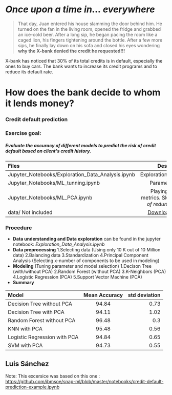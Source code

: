 # _Once upon a time in... everywhere_
> That day, Juan entered his house slamming the door behind him. 
> He turned on the fan in the living room, opened the fridge and grabbed an ice-cold beer. 
> After a long sip, he began pacing the room like a caged lion, 
> his fingers tightening around the bottle. After a few more sips, 
> he finally lay down on his sofa and closed his eyes wondering **why the X-bank denied 
> the credit he requested!!!** 

X-bank has noticed that 30% of its total credits is in default, especially the ones to buy cars. The bank wants to increase its credit programs and to reduce its default rate.

# **How does the bank decide to whom it lends money?**

### Credit default prediction

### Exercise goal: 
##### Evaluate the accuracy of different models to predict the risk of credit default based on client's credit history.


| Files                          | Description | 
| :---                           |    :----:     | 
|Jupyter_Notebooks/Exploration_Data_Analysis.ipynb | Exploration_Data_Analysis | 
|Jupyter_Notebooks/ML_tunning.ipynb                | Parameter tunning        | 
|Jupyter_Notebooks/ML_PCA.ipynb                    | Playing with more metrics. Skippable _— alot of redundant code—_ |
|data/ Not included                    | [Download data here](https://raw.githubusercontent.com/ibmsoe/snap-ml/master/notebooks/credit-default-prediction-example.ipynb) | 



### Procedure
- **Data understanding and Data exploration** can be found in the jupyter notebook: *Exploration_Data_Analysis.ipynb*
- **Data preprocessing** 
1.Selecting data (Using only 10 K out of 10 Million data)
2.Balancing data
3.Standardization
4.Principal Component Analysis (Selecting x-number of components to be used in modeling)
- **Modeling** (Tuning parameter and model selection)
1.Decison Tree (with/without PCA)
2.Random Forest (without PCA)
3.K-Neighbors (PCA)
4.Logistic Regression (PCA)
5.Support Vector Machine (PCA)
- **Summary**

| Model                       | Mean Accuracy | std deviation |
| :---                        |    :----:     |          ---: |
|Decision Tree without PCA    | 94.84         | 0.73            |
|Decision Tree with PCA       | 94.11         | 1.02          |
|Random Forest   without PCA  | 96.48         | 0.3          |
|KNN with PCA                 | 95.48         | 0.56          |
|Logistic Regression with PCA | 94.84         | 0.65          |
|SVM with PCA                 | 94.73         | 0.55          |

Luis Sánchez
-----------

Note: This excersice was based on this one :
https://github.com/ibmsoe/snap-ml/blob/master/notebooks/credit-default-prediction-example.ipynb

